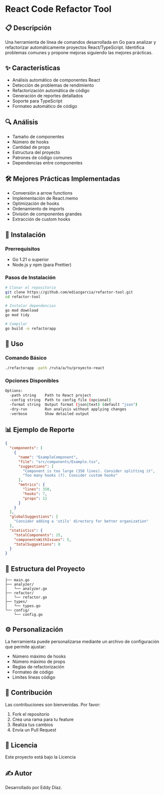 # React Code Refactor Tool

## 📋 Descripción

Una herramienta de línea de comandos desarrollada en Go para analizar y refactorizar automáticamente proyectos React/TypeScript. Identifica problemas comunes y propone mejoras siguiendo las mejores prácticas.

## ✨ Características

- Análisis automático de componentes React
- Detección de problemas de rendimiento
- Refactorización automática de código
- Generación de reportes detallados
- Soporte para TypeScript
- Formateo automático de código

## 🔍 Análisis

- Tamaño de componentes
- Número de hooks
- Cantidad de props
- Estructura del proyecto
- Patrones de código comunes
- Dependencias entre componentes

## 🛠️ Mejores Prácticas Implementadas

- Conversión a arrow functions
- Implementación de React.memo
- Optimización de hooks
- Ordenamiento de imports
- División de componentes grandes
- Extracción de custom hooks

## 🚀 Instalación

### Prerrequisitos

- Go 1.21 o superior
- Node.js y npm (para Prettier)

### Pasos de Instalación

```bash
# Clonar el repositorio
git clone https://github.com/ediazgarcia/refactor-tool.git
cd refactor-tool

# Instalar dependencias
go mod download
go mod tidy

# Compilar
go build -o refactorapp
```

## 📖 Uso

### Comando Básico

```bash
./refactorapp -path /ruta/a/tu/proyecto-react
```

### Opciones Disponibles

```bash
Options:
  -path string    Path to React project
  -config string  Path to config file (opcional)
  -format string  Output format (json|text) (default "json")
  -dry-run        Run analysis without applying changes
  -verbose        Show detailed output
```

## 📊 Ejemplo de Reporte

```json
{
  "components": [
    {
      "name": "ExampleComponent",
      "file": "src/components/Example.tsx",
      "suggestions": [
        "Component is too large (350 lines). Consider splitting it",
        "Too many hooks (7). Consider custom hooks"
      ],
      "metrics": {
        "lines": 350,
        "hooks": 7,
        "props": 12
      }
    }
  ],
  "globalSuggestions": [
    "Consider adding a 'utils' directory for better organization"
  ],
  "statistics": {
    "totalComponents": 25,
    "componentsWithIssues": 5,
    "totalSuggestions": 8
  }
}
```

## 🔧 Estructura del Proyecto

```refactor-tool/
├── main.go
├── analyzer/
│   └── analyzer.go
├── refactor/
│   └── refactor.go
├── types/
│   └── types.go
└── config/
    └── config.go
```

## ⚙️ Personalización

La herramienta puede personalizarse mediante un archivo de configuración que permite ajustar:

- Número máximo de hooks
- Número máximo de props
- Reglas de refactorización
- Formateo de código
- Límites líneas código

## 🤝 Contribución

Las contribuciones son bienvenidas. Por favor:

1. Fork el repositorio
2. Crea una rama para tu feature
3. Realiza tus cambios
4. Envía un Pull Request

## 📝 Licencia

Este proyecto está bajo la Licencia

## ✍️ Autor

Desarrollado por Eddy Díaz.
